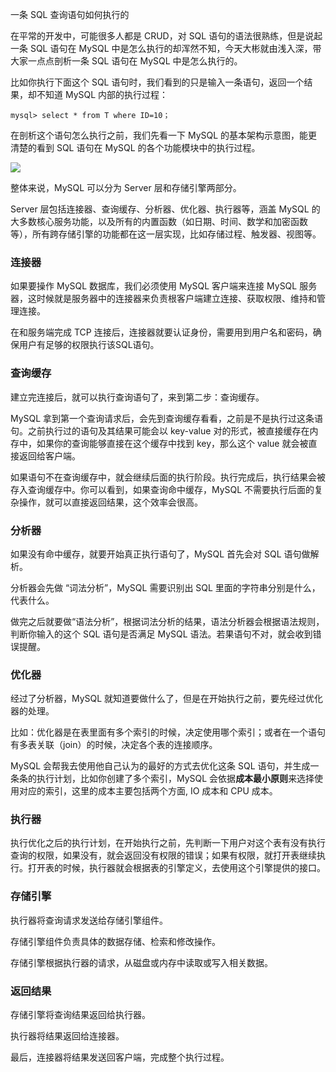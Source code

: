 一条 SQL 查询语句如何执行的

在平常的开发中，可能很多人都是 CRUD，对 SQL 语句的语法很熟练，但是说起一条 SQL 语句在 MySQL 中是怎么执行的却浑然不知，今天大彬就由浅入深，带大家一点点剖析一条 SQL 语句在 MySQL 中是怎么执行的。

比如你执行下面这个 SQL 语句时，我们看到的只是输入一条语句，返回一个结果，却不知道 MySQL 内部的执行过程：

```mysql
mysql> select * from T where ID=10；
```

在剖析这个语句怎么执行之前，我们先看一下 MySQL 的基本架构示意图，能更清楚的看到 SQL 语句在 MySQL 的各个功能模块中的执行过程。

![](http://img.topjavaer.cn/img/202406030841887.png)

整体来说，MySQL 可以分为 Server 层和存储引擎两部分。

Server 层包括连接器、查询缓存、分析器、优化器、执行器等，涵盖 MySQL 的大多数核心服务功能，以及所有的内置函数（如日期、时间、数学和加密函数等），所有跨存储引擎的功能都在这一层实现，比如存储过程、触发器、视图等。

### 连接器

如果要操作 MySQL 数据库，我们必须使用 MySQL 客户端来连接 MySQL 服务器，这时候就是服务器中的连接器来负责根客户端建立连接、获取权限、维持和管理连接。

在和服务端完成 TCP 连接后，连接器就要认证身份，需要用到用户名和密码，确保用户有足够的权限执行该SQL语句。

### 查询缓存

建立完连接后，就可以执行查询语句了，来到第二步：查询缓存。

MySQL 拿到第一个查询请求后，会先到查询缓存看看，之前是不是执行过这条语句。之前执行过的语句及其结果可能会以 key-value 对的形式，被直接缓存在内存中，如果你的查询能够直接在这个缓存中找到 key，那么这个 value 就会被直接返回给客户端。

如果语句不在查询缓存中，就会继续后面的执行阶段。执行完成后，执行结果会被存入查询缓存中。你可以看到，如果查询命中缓存，MySQL 不需要执行后面的复杂操作，就可以直接返回结果，这个效率会很高。

### 分析器

如果没有命中缓存，就要开始真正执行语句了，MySQL 首先会对 SQL 语句做解析。

分析器会先做 “词法分析”，MySQL 需要识别出 SQL 里面的字符串分别是什么，代表什么。

做完之后就要做“语法分析”，根据词法分析的结果，语法分析器会根据语法规则，判断你输入的这个 SQL 语句是否满足 MySQL 语法。若果语句不对，就会收到错误提醒。

### 优化器

经过了分析器，MySQL 就知道要做什么了，但是在开始执行之前，要先经过优化器的处理。

比如：优化器是在表里面有多个索引的时候，决定使用哪个索引；或者在一个语句有多表关联（join）的时候，决定各个表的连接顺序。

MySQL 会帮我去使用他自己认为的最好的方式去优化这条 SQL 语句，并生成一条条的执行计划，比如你创建了多个索引，MySQL 会依据**成本最小原则**来选择使用对应的索引，这里的成本主要包括两个方面, IO 成本和 CPU 成本。

### 执行器

执行优化之后的执行计划，在开始执行之前，先判断一下用户对这个表有没有执行查询的权限，如果没有，就会返回没有权限的错误；如果有权限，就打开表继续执行。打开表的时候，执行器就会根据表的引擎定义，去使用这个引擎提供的接口。

### 存储引擎

执行器将查询请求发送给存储引擎组件。

存储引擎组件负责具体的数据存储、检索和修改操作。

存储引擎根据执行器的请求，从磁盘或内存中读取或写入相关数据。

### 返回结果

存储引擎将查询结果返回给执行器。

执行器将结果返回给连接器。

最后，连接器将结果发送回客户端，完成整个执行过程。